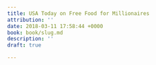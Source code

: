 ```yaml
---
title: USA Today on Free Food for Millionaires
attribution: ''
date: 2018-03-11 17:58:44 +0000
book: book/slug.md
description: ''
draft: true

---
```

